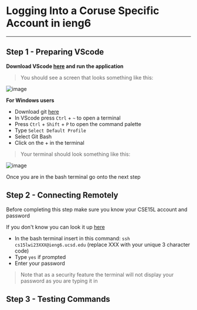 # Logging Into a Coruse Specific Account in ieng6
---
## Step 1 - Preparing VScode
**Download VScode [here](https://code.visualstudio.com/) and run the application**
>You should see a screen that looks something like this:

![image](https://user-images.githubusercontent.com/122496316/211947322-6b4d52b0-59ba-45f0-ab53-8bae70b75190.png)

**For Windows users**
* Download git [here](https://gitforwindows.org/)
* In VScode press `Ctrl` + `~` to open a terminal
* Press `Ctrl` + `Shift` + `P` to open the command palette
* Type `Select Default Profile`
* Select Git Bash
* Click on the + in the terminal
>Your terminal should look something like this: 

![image](https://user-images.githubusercontent.com/122496316/211946116-17c4d8ea-7a3b-4e20-9dcd-50c1d9d03237.png)

Once you are in the bash terminal go onto the next step

## Step 2 - Connecting Remotely
Before completing this step make sure you know your CSE15L account and password

If you don't know you can look it up [here](https://sdacs.ucsd.edu/~icc/index.php)

* In the bash terminal insert in this command: `ssh cs15lwi23XXX@ieng6.ucsd.edu` (replace XXX with your unique 3 character code)
* Type `yes` if prompted
* Enter your password
> Note that as a security feature the terminal will not display your password as you are typing it in

## Step 3 - Testing Commands
